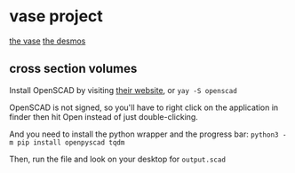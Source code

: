# vase project

[the vase](https://www.metmuseum.org/art/collection/search/208959?searchField=All&amp;sortBy=Relevance&amp;ft=vases&amp;offset=60&amp;rpp=20&amp;pos=64)
[the desmos](https://www.desmos.com/calculator/xgdkmf3pin)

## cross section volumes

Install OpenSCAD by visiting [their website](https://openscad.org/downloads.html), or `yay -S openscad`

OpenSCAD is not signed, so you'll have to right click on the application in finder then hit Open instead of just double-clicking.

And you need to install the python wrapper and the progress bar: `python3 -m pip install openpyscad tqdm`

Then, run the file and look on your desktop for `output.scad`

